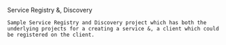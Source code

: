 Service Registry &, Discovery
	
	Sample Service Registry and Discovery project which has both the 
	underlying projects for a creating a service &, a client which could be registered on the client.
